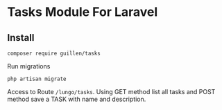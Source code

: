 # Tasks Module For Laravel

## Install

````
composer require guillen/tasks
````

Run migrations

````
php artisan migrate
````

Access to Route `/lungo/tasks`. Using GET method list all tasks and POST method save a TASK with name and description.
